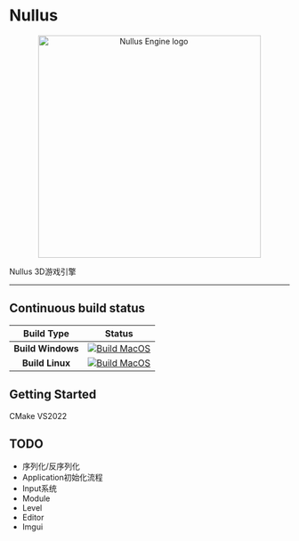 # Nullus
<p align="center">
    <img src="NullusLogo.png" width="400" alt="Nullus Engine logo">
</p>

Nullus 3D游戏引擎

***

## Continuous build status

|    Build Type     |                            Status                            |
| :---------------: | :----------------------------------------------------------: |
| **Build Windows** | [![Build MacOS](https://github.com/NullusEngine/Nullus/workflows/Build%20Windows/badge.svg)](https://github.com/NullusEngine/Nullus/actions/workflows/build_windows.yml) |
|  **Build Linux**  | [![Build MacOS](https://github.com/NullusEngine/Nullus/workflows/Build%20Linux/badge.svg)](https://github.com/NullusEngine/Nullus/actions/workflows/build_linux.yml) |


## Getting Started

CMake
VS2022

## TODO

- 序列化/反序列化
- Application初始化流程
- Input系统
- Module
- Level
- Editor
- Imgui
